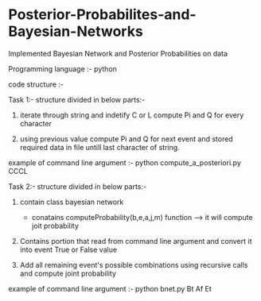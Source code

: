 # Posterior-Probabilites-and-Bayesian-Networks
Implemented Bayesian Network and Posterior Probabilities on data


Programming language :- python

code structure :- 

Task 1:-
structure divided in below parts:-
1) iterate through string and indetify C or L
 compute Pi and Q for every character

2) using previous value compute Pi and Q for next event and stored required data in file untill last character of string. 

example of command line argument :- python compute_a_posteriori.py CCCL

Task 2:-
structure divided in below parts:-
1) contain class bayesian network 
	- conatains computeProbability(b,e,a,j,m) function 
		--> it will compute joit probability 

2) Contains portion that read from command line argument and convert it into event True or False value 


3) Add all remaining event's possible combinations using recursive calls and compute joint probability 


example of command line argument :- python bnet.py Bt Af Et

